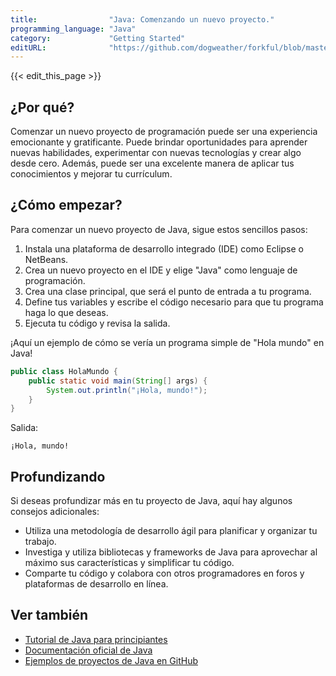 ```yaml
---
title:                "Java: Comenzando un nuevo proyecto."
programming_language: "Java"
category:             "Getting Started"
editURL:              "https://github.com/dogweather/forkful/blob/master/content/es/java/starting-a-new-project.md"
---
```


{{< edit_this_page >}}

## ¿Por qué?

Comenzar un nuevo proyecto de programación puede ser una experiencia emocionante y gratificante. Puede brindar oportunidades para aprender nuevas habilidades, experimentar con nuevas tecnologías y crear algo desde cero. Además, puede ser una excelente manera de aplicar tus conocimientos y mejorar tu currículum.

## ¿Cómo empezar?

Para comenzar un nuevo proyecto de Java, sigue estos sencillos pasos:

1. Instala una plataforma de desarrollo integrado (IDE) como Eclipse o NetBeans.
2. Crea un nuevo proyecto en el IDE y elige "Java" como lenguaje de programación.
3. Crea una clase principal, que será el punto de entrada a tu programa.
4. Define tus variables y escribe el código necesario para que tu programa haga lo que deseas.
5. Ejecuta tu código y revisa la salida.

¡Aquí un ejemplo de cómo se vería un programa simple de "Hola mundo" en Java!

```Java
public class HolaMundo {
    public static void main(String[] args) {
        System.out.println("¡Hola, mundo!");
    }
}
```
Salida:
~~~
¡Hola, mundo!
~~~

## Profundizando

Si deseas profundizar más en tu proyecto de Java, aquí hay algunos consejos adicionales:

- Utiliza una metodología de desarrollo ágil para planificar y organizar tu trabajo.
- Investiga y utiliza bibliotecas y frameworks de Java para aprovechar al máximo sus características y simplificar tu código.
- Comparte tu código y colabora con otros programadores en foros y plataformas de desarrollo en línea.

## Ver también

- [Tutorial de Java para principiantes](https://www.javatpoint.com/java-tutorial)
- [Documentación oficial de Java](https://docs.oracle.com/javase/8/docs/api/)
- [Ejemplos de proyectos de Java en GitHub](https://github.com/topics/java-projects)
